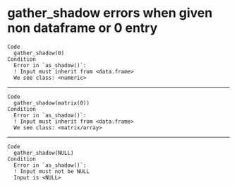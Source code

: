 # gather_shadow errors when given non dataframe or 0 entry

    Code
      gather_shadow(0)
    Condition
      Error in `as_shadow()`:
      ! Input must inherit from <data.frame>
      We see class: <numeric>

---

    Code
      gather_shadow(matrix(0))
    Condition
      Error in `as_shadow()`:
      ! Input must inherit from <data.frame>
      We see class: <matrix/array>

---

    Code
      gather_shadow(NULL)
    Condition
      Error in `as_shadow()`:
      ! Input must not be NULL
      Input is <NULL>

